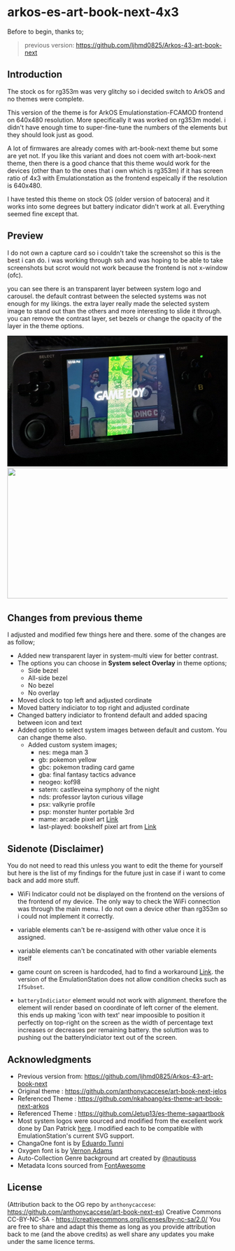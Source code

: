 # arkos-es-art-book-next-4x3

Before to begin, thanks to; 

> previous version: https://github.com/ljhmd0825/Arkos-43-art-book-next

## Introduction

The stock os for rg353m was very glitchy so i decided switch to ArkOS and no themes were complete.

This version of the theme is for ArkOS Emulationstation-FCAMOD frontend on 640x480 resolution. More specifically it was worked on rg353m model. i didn't have enough time to  super-fine-tune the numbers of the elements but they should look just as good. 

A lot of firmwares are already comes with art-book-next theme but some are yet not. If you like this variant and does not coem with art-book-next theme, then there is a good chance that this theme would work for the devices (other than to the ones that i own which is rg353m) if it has screen ratio of 4x3 with Emulationstation as the frontend espeically if the resolution is 640x480. 

I have tested this theme on stock OS (older version of batocera) and it works into some degrees but battery indicator didn't work at all. Everything seemed fine except that. 


## Preview 

I do not own a capture card so i couldn't take the screenshot so this is the best i can do. i was working through ssh and was hoping to be able to take screenshots but scrot would not work because the frontend is not x-window (ofc). 

you can see there is an transparent layer between system logo and carousel. the default contrast between the selected systems was not enough for my likings. the extra layer really made the selected system image to stand out than the others and more interesting to slide it through. you can remove the contrast layer, set bezels or change the opacity of the layer in the theme options. 

<img src=".showcase/systemview.jpg" width="520" height="299">
<br>
<img src=".showcase/overlay.gif" width="520" height="299">

## Changes from previous theme

I adjusted and modified few things here and there. some of the changes are as follow;

* Added new transparent layer in system-multi view for better contrast.
* The options you can choose in __System select Overlay__ in theme options; 
    - Side bezel
    - All-side bezel
    - No bezel 
    - No overlay
* Moved clock to top left and adjusted cordinate
* Moved battery indiciator to top right and adjusted cordinate
* Changed battery indiciator to frontend default and added spacing between icon and text
* Added option to select system images between default and custom. You can change theme also.
    - Added custom system images;
        - nes: mega man 3 
        - gb: pokemon yellow
        - gbc: pokemon trading card game 
        - gba: final fantasy tactics advance 
        - neogeo: kof98
        - satern: castleveina symphony of the night 
        - nds: professor layton curious village
        - psx: valkyrie profile 
        - psp: monster hunter portable 3rd
        - mame: arcade pixel art [Link](https://www.reddit.com/r/readyplayerone/comments/116gill/i_drew_this_pixel_art_of_an_old_arcade_and_called/)
        - last-played: bookshelf pixel art from [Link](https://www.reddit.com/r/PixelArt/comments/11m1fcp/bookshelf/)


## Sidenote (Disclaimer)

You do not need to read this unless you want to edit the theme for yourself but here is the list of my findings for the future just in case if i want to come back and add more stuff.

 -  WiFi Indicator could not be displayed on the frontend on the versions of the frontend of my device. The only way to check the WiFi connection was through the main menu. 
I do not own a device other than rg353m so i could not implement it correctly. 

-  variable elements can't be re-assigend with other value once it is assigned. 

-  variable elements can't be concatinated with other variable elements itself

-  game count on screen is hardcoded, had to find a workaround [Link](https://retropie.org.uk/forum/topic/23252/emulationstation-theme-systeminfo). the version of the EmulationStation does not allow condition checks such as `IfSubset`.

-  `batteryIndiciator` element would not work with alignment. therefore the element will render based on coordinate of left corner of the element. this ends up making 'icon with text' near impoosible to position it perfectly on top-right on the screen as the width of percentage text increases or decreases per remaining battery. the soluttion was to pushing out the batteryIndiciator text out of the screen.  


## **Acknowledgments**
* Previous version from: https://github.com/ljhmd0825/Arkos-43-art-book-next
* Original theme : https://github.com/anthonycaccese/art-book-next-jelos
* Referenced Theme :  https://github.com/nkahoang/es-theme-art-book-next-arkos
* Referenced Theme :  https://github.com/Jetup13/es-theme-sagaartbook
* Most system logos were sourced and modified from the excellent work done by Dan Patrick [here](https://archive.org/details/console-logos-professionally-redrawn-plus-official-versions).  I modified each to be compatible with EmulationStation's current SVG support.
* ChangaOne font is by [Eduardo Tunni](https://www.fontsquirrel.com/fonts/changa)
* Oxygen font is by [Vernon Adams](https://www.fontsquirrel.com/fonts/oxygen)
* Auto-Collection Genre background art created by [@nautipuss](https://github.com/nautipuss)
* Metadata Icons sourced from [FontAwesome](https://fontawesome.com/search?o=r&m=free)

## **License**
(Attribution back to the OG repo by `anthonycaccese`: https://github.com/anthonycaccese/art-book-next-es)
Creative Commons CC-BY-NC-SA - https://creativecommons.org/licenses/by-nc-sa/2.0/
You are free to share and adapt this theme as long as you provide attribution back to me (and the above credits) as well share any updates you make under the same licence terms.
